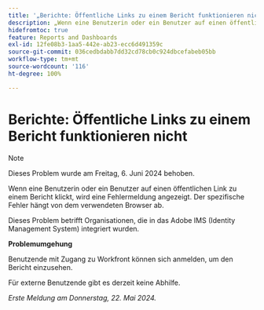 ```yaml
---
title: '„Berichte: Öffentliche Links zu einem Bericht funktionieren nicht“'
description: „Wenn eine Benutzerin oder ein Benutzer auf einen öffentlichen Link zu einem Bericht klickt, wird eine Fehlermeldung angezeigt. Der spezifische Fehler hängt von dem verwendeten Browser ab. '
hidefromtoc: true
feature: Reports and Dashboards
exl-id: 12fe08b3-1aa5-442e-ab23-ecc6d491359c
source-git-commit: 036cedbdabb7dd32cd78cb0c924dbcefabeb05bb
workflow-type: tm+mt
source-wordcount: '116'
ht-degree: 100%

---
```


# Berichte: Öffentliche Links zu einem Bericht funktionieren nicht

>[!NOTE]
>
>Dieses Problem wurde am Freitag, 6. Juni 2024 behoben.

Wenn eine Benutzerin oder ein Benutzer auf einen öffentlichen Link zu einem Bericht klickt, wird eine Fehlermeldung angezeigt. Der spezifische Fehler hängt von dem verwendeten Browser ab.

Dieses Problem betrifft Organisationen, die in das Adobe IMS (Identity Management System) integriert wurden.

**Problemumgehung**

Benutzende mit Zugang zu Workfront können sich anmelden, um den Bericht einzusehen.

Für externe Benutzende gibt es derzeit keine Abhilfe.

_Erste Meldung am Donnerstag, 22. Mai 2024._
